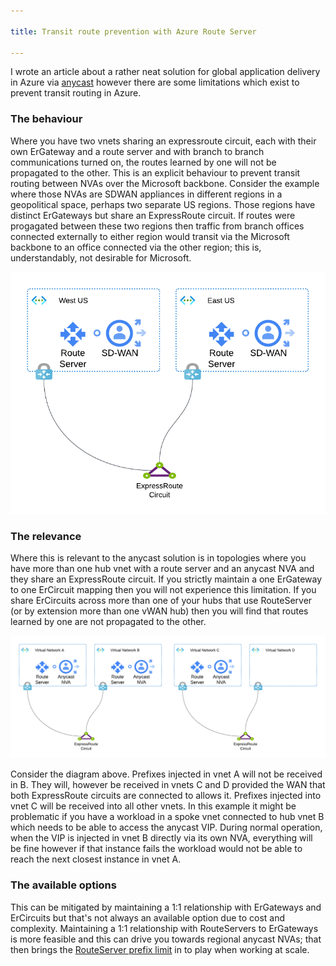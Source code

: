 ```yaml
---

title: Transit route prevention with Azure Route Server

---
```


I wrote an article about a rather neat solution for global application delivery in Azure via [anycast](../Medium/anycast-route-server.md) however there are some limitations which exist to prevent transit routing in Azure.

### The behaviour

Where you have two vnets sharing an expressroute circuit, each with their own ErGateway and a route server and with branch to branch communications turned on, the routes learned by one will not be propagated to the other. This is an explicit behaviour to prevent transit routing between NVAs over the Microsoft backbone. Consider the example where those NVAs are SDWAN appliances in different regions in a geopolitical space, perhaps two separate US regions. Those regions have distinct ErGateways but share an ExpressRoute circuit. If routes were progagated between these two regions then traffic from branch offices connected externally to either region would transit via the Microsoft backbone to an office connected via the other region; this is, understandably, not desirable for Microsoft.

![SD-WAN Transit Routing](img/anycast-1.png)

### The relevance

Where this is relevant to the anycast solution is in topologies where you have more than one hub vnet with a route server and an anycast NVA and they share an ExpressRoute circuit. If you strictly maintain a one ErGateway to one ErCircuit mapping then you will not experience this limitation. If you share ErCircuits across more than one of your hubs that use RouteServer (or by extension more than one vWAN hub) then you will find that routes learned by one are not propagated to the other.

![Transit Route Diagram](img/anycast-2.png)

Consider the diagram above. Prefixes injected in vnet A will not be received in B. They will, however be received in vnets C and D provided the WAN that both ExpressRoute circuits are connected to allows it. Prefixes injected into vnet C will be received into all other vnets. In this example it might be problematic if you have a workload in a spoke vnet connected to hub vnet B which needs to be able to access the anycast VIP. During normal operation, when the VIP is injected in vnet B directly via its own NVA, everything will be fine however if that instance fails the workload would not be able to reach the next closest instance in vnet A.

### The available options

This can be mitigated by maintaining a 1:1 relationship with ErGateways and ErCircuits but that's not always an available option due to cost and complexity. Maintaining a 1:1 relationship with RouteServers to ErGateways is more feasible and this can drive you towards regional anycast NVAs; that then brings the [RouteServer prefix limit](https://learn.microsoft.com/en-us/azure/route-server/route-server-faq#how-is-the-1000-route-limit-calculated-on-a-bgp-peering-session-between-an-nva-and-azure-route-server) in to play when working at scale.
